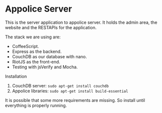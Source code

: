 # Appolice Server

This is the server application to appolice server. It holds the admin area,
the website and the RESTAPIs for the application.

The stack we are using are:
  - CoffeeScript.
  - Express as the backend.
  - CouchDB as our database with nano.
  - RiotJS as the front-end.
  - Testing with jsVerify and Mocha.

Installation
  1. CouchDB server: `sudo apt-get install couchdb`
  2. Appolice libraries: `sudo apt-get install build-essential`

It is possible that some more requirements are missing. So install
until everything is properly running.
